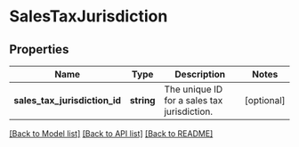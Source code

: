 # SalesTaxJurisdiction

## Properties
Name | Type | Description | Notes
------------ | ------------- | ------------- | -------------
**sales_tax_jurisdiction_id** | **string** | The unique ID for a sales tax jurisdiction. | [optional] 

[[Back to Model list]](../README.md#documentation-for-models) [[Back to API list]](../README.md#documentation-for-api-endpoints) [[Back to README]](../README.md)



